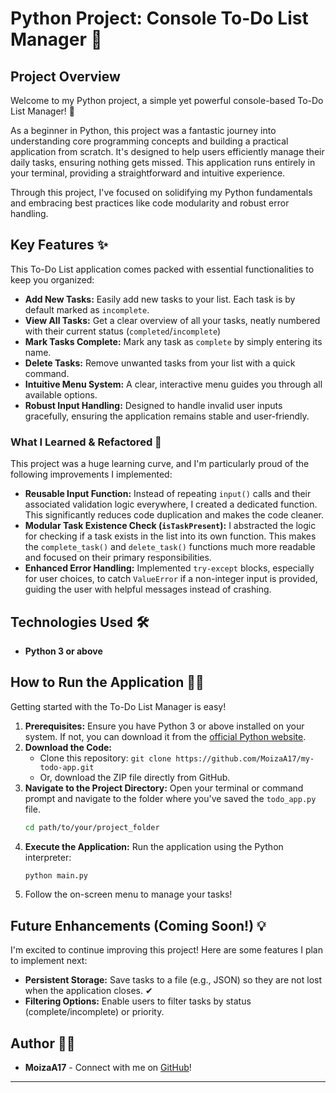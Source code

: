 # Python Project: Console To-Do List Manager 🚀

## Project Overview

Welcome to my Python project, a simple yet powerful console-based To-Do List Manager! 👋

As a beginner in Python, this project was a fantastic journey into understanding core programming concepts and building a practical application from scratch. It's designed to help users efficiently manage their daily tasks, ensuring nothing gets missed. This application runs entirely in your terminal, providing a straightforward and intuitive experience.

Through this project, I've focused on solidifying my Python fundamentals and embracing best practices like code modularity and robust error handling.

## Key Features ✨

This To-Do List application comes packed with essential functionalities to keep you organized:

* **Add New Tasks:** Easily add new tasks to your list. Each task is by default marked as `incomplete`.
* **View All Tasks:** Get a clear overview of all your tasks, neatly numbered with their current status (`completed`/`incomplete`)
* **Mark Tasks Complete:** Mark any task as `complete` by simply entering its name.
* **Delete Tasks:** Remove unwanted tasks from your list with a quick command.
* **Intuitive Menu System:** A clear, interactive menu guides you through all available options.
* **Robust Input Handling:** Designed to handle invalid user inputs gracefully, ensuring the application remains stable and user-friendly.

### What I Learned & Refactored 🧠

This project was a huge learning curve, and I'm particularly proud of the following improvements I implemented:

* **Reusable Input Function:** Instead of repeating `input()` calls and their associated validation logic everywhere, I created a dedicated function. This significantly reduces code duplication and makes the code cleaner.
* **Modular Task Existence Check (`isTaskPresent`):** I abstracted the logic for checking if a task exists in the list into its own function. This makes the `complete_task()` and `delete_task()` functions much more readable and focused on their primary responsibilities.
* **Enhanced Error Handling:** Implemented `try-except` blocks, especially for user choices, to catch `ValueError` if a non-integer input is provided, guiding the user with helpful messages instead of crashing.

## Technologies Used 🛠️

* **Python 3 or above**

## How to Run the Application 🏃‍♀️

Getting started with the To-Do List Manager is easy!

1.  **Prerequisites:** Ensure you have Python 3 or above installed on your system. If not, you can download it from the [official Python website](https://www.python.org/downloads/).
2.  **Download the Code:**
    * Clone this repository: `git clone https://github.com/MoizaA17/my-todo-app.git`
    * Or, download the ZIP file directly from GitHub.
3.  **Navigate to the Project Directory:** Open your terminal or command prompt and navigate to the folder where you've saved the `todo_app.py` file.
    ```bash
    cd path/to/your/project_folder
    ```
4.  **Execute the Application:** Run the application using the Python interpreter:
    ```bash
    python main.py
    ```
5.  Follow the on-screen menu to manage your tasks!

## Future Enhancements (Coming Soon!) 💡

I'm excited to continue improving this project! Here are some features I plan to implement next:

* **Persistent Storage:** Save tasks to a file (e.g., JSON) so they are not lost when the application closes. ✔
* **Filtering Options:** Enable users to filter tasks by status (complete/incomplete) or priority.

## Author 👩‍💻

* **MoizaA17** - Connect with me on [GitHub](https://github.com/MoizaA17)!

---
